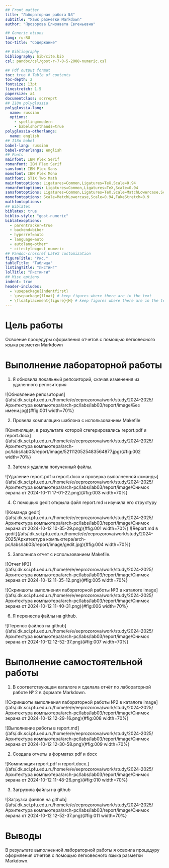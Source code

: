 ```yaml
---
## Front matter
title: "Лабораторная работа №3"
subtitle: "Язык разметки Markdown"
author: "Прозорова Елизавета Евгеньевна"

## Generic otions
lang: ru-RU
toc-title: "Содержание"

## Bibliography
bibliography: bib/cite.bib
csl: pandoc/csl/gost-r-7-0-5-2008-numeric.csl

## Pdf output format
toc: true # Table of contents
toc-depth: 2
fontsize: 13pt
linestretch: 1.5
papersize: a4
documentclass: scrreprt
## I18n polyglossia
polyglossia-lang:
  name: russian
  options:
	- spelling=modern
	- babelshorthands=true
polyglossia-otherlangs:
  name: english
## I18n babel
babel-lang: russian
babel-otherlangs: english
## Fonts
mainfont: IBM Plex Serif
romanfont: IBM Plex Serif
sansfont: IBM Plex Sans
monofont: IBM Plex Mono
mathfont: STIX Two Math
mainfontoptions: Ligatures=Common,Ligatures=TeX,Scale=0.94
romanfontoptions: Ligatures=Common,Ligatures=TeX,Scale=0.94
sansfontoptions: Ligatures=Common,Ligatures=TeX,Scale=MatchLowercase,Scale=0.94
monofontoptions: Scale=MatchLowercase,Scale=0.94,FakeStretch=0.9
mathfontoptions:
## Biblatex
biblatex: true
biblio-style: "gost-numeric"
biblatexoptions:
  - parentracker=true
  - backend=biber
  - hyperref=auto
  - language=auto
  - autolang=other*
  - citestyle=gost-numeric
## Pandoc-crossref LaTeX customization
figureTitle: "Рис."
tableTitle: "Таблица"
listingTitle: "Листинг"
lolTitle: "Листинги"
## Misc options
indent: true
header-includes:
  - \usepackage{indentfirst}
  - \usepackage{float} # keep figures where there are in the text
  - \floatplacement{figure}{H} # keep figures where there are in the text
---
```


# Цель работы

Освоение процедуры оформления отчетов с помощью легковесного
языка разметки Markdown

# Выполнение лабораторной работы

1. Я обновила локальный репозиторий, скачав изменения из удаленного репозитория 

![Обновление репозитория](/afs/.dk.sci.pfu.edu.ru/home/e/e/eeprozorova/work/study/2024-2025/Архитектура компьютера/arch-pc/labs/lab03/report/image/Без имени.jpg){#fig:001 width=70%}

2. Провела компиляцию шаблона с использованием Makefile

[Компиляция, в результате которой сгегерировались report.pdf и report.docx](/afs/.dk.sci.pfu.edu.ru/home/e/e/eeprozorova/work/study/2024-2025/Архитектура компьютера/arch-pc/labs/lab03/report/image/5211120525483564877.jpg){#fig:002 width=70%}

3. Затем я удалила полученный файлы.

![Удаление report.pdf и report.docx и проверка выполненной команды](/afs/.dk.sci.pfu.edu.ru/home/e/e/eeprozorova/work/study/2024-2025/Архитектура компьютера/arch-pc/labs/lab03/report/image/Снимок экрана от 2024-10-11 17-01-22.png){#fig:003 width=70%}

4. С помощью gedit открыла файл report.md и изучила его структуру

![Команда gedit](/afs/.dk.sci.pfu.edu.ru/home/e/e/eeprozorova/work/study/2024-2025/Архитектура компьютера/arch-pc/labs/lab03/report/image/Снимок экрана от 2024-10-12 10-35-29.png){#fig:001 width=70%}
![Report.md в gedit](/afs/.dk.sci.pfu.edu.ru/home/e/e/eeprozorova/work/study/2024-2025/Архитектура компьютера/arch-pc/labs/lab03/report/image/gedit.jpg){#fig:004 width=70%}

5. Заполнила отчет с использованием Makefile.

![Отчет №3](/afs/.dk.sci.pfu.edu.ru/home/e/e/eeprozorova/work/study/2024-2025/Архитектура компьютера/arch-pc/labs/lab03/report/image/Снимок экрана от 2024-10-12 11-35-12.png){#fig:005 width=70%}

![Скриншоты выполнения лабораторной работы №3 в каталоге image](/afs/.dk.sci.pfu.edu.ru/home/e/e/eeprozorova/work/study/2024-2025/Архитектура компьютера/arch-pc/labs/lab03/report/image/Снимок экрана от 2024-10-12 11-40-31.png){#fig:006 width=70%}

6. Я перенесла файлы на github.

![Перенос файлов на github](/afs/.dk.sci.pfu.edu.ru/home/e/e/eeprozorova/work/study/2024-2025/Архитектура компьютера/arch-pc/labs/lab03/report/image/Снимок экрана от 2024-10-12 12-52-37.png){#fig:007 width=70%}

# Выполнение самостоятельной работы

1. В соответствующем каталоге  я сделала отчёт по лабораторной работе № 2 в формате Markdown.

![Скриншоты выполнения лабораторной работы №2 в каталоге image](/afs/.dk.sci.pfu.edu.ru/home/e/e/eeprozorova/work/study/2024-2025/Архитектура компьютера/arch-pc/labs/lab03/report/image/Снимок экрана от 2024-10-12 12-29-16.png){#fig:008 width=70%}

![Выполнение работы в report.md](/afs/.dk.sci.pfu.edu.ru/home/e/e/eeprozorova/work/study/2024-2025/Архитектура компьютера/arch-pc/labs/lab03/report/image/Снимок экрана от 2024-10-12 12-30-58.png){#fig:009 width=70%}

2. Создала отчеты в форматах pdf и docx

![Компиляция report.pdf и report.docx.](/afs/.dk.sci.pfu.edu.ru/home/e/e/eeprozorova/work/study/2024-2025/Архитектура компьютера/arch-pc/labs/lab03/report/image/Снимок экрана от 2024-10-12 11-48-26.png){#fig:010 width=70%}

3. Загрузила файлы на github

![Загрузка файлов на github](/afs/.dk.sci.pfu.edu.ru/home/e/e/eeprozorova/work/study/2024-2025/Архитектура компьютера/arch-pc/labs/lab03/report/image/Снимок экрана от 2024-10-12 12-52-37.png){#fig:011 width=70%}

# Выводы

В результате выполненной лабораторной работы я освоила процедуру оформления отчетов с помощью легковесного языка разметки Markdown.

